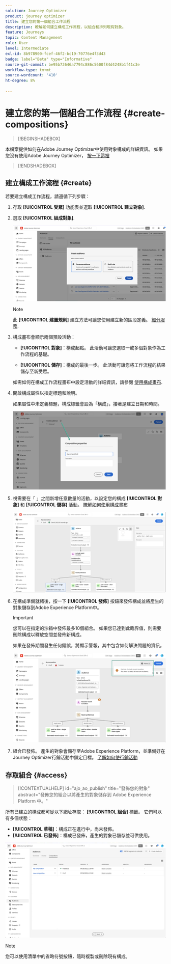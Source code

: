 ```yaml
---
solution: Journey Optimizer
product: journey optimizer
title: 建立您的第一個組合工作流程
description: 瞭解如何建立構成工作流程，以組合和排列現有對象。
feature: Journeys
topic: Content Management
role: User
level: Intermediate
exl-id: 8b978900-fcef-46f2-bc19-70776e4f3d43
badge: label="Beta" type="Informative"
source-git-commit: be95b72646a7794c886c5600f84d4248b1f41c3e
workflow-type: tm+mt
source-wordcount: '410'
ht-degree: 8%

---
```


# 建立您的第一個組合工作流程 {#create-compositions}

>[!BEGINSHADEBOX]

本檔案提供如何在Adobe Journey Optimizer中使用對象構成的詳細資訊。 如果您沒有使用Adobe Journey Optimizer， [按一下這裡](https://experienceleague.adobe.com/docs/experience-platform/segmentation/ui/audience-composition.html)

>[!ENDSHADEBOX]

## 建立構成工作流程 {#create}

若要建立構成工作流程，請遵循下列步驟：

1. 存取 **[!UICONTROL 受眾]** 功能表並選取 **[!UICONTROL 建立對象]**.

1. 選取 **[!UICONTROL 組成對象]**.

   ![](assets/audiences-create.png)

   >[!NOTE]
   >
   >此 **[!UICONTROL 建置規則]** 建立方法可讓您使用建立新的區段定義。 [細分服務](https://experienceleague.adobe.com/docs/experience-platform/segmentation/ui/overview.html).

1. 構成畫布會顯示兩個預設活動：

   * **[!UICONTROL 對象]**：構成起點。 此活動可讓您選取一或多個對象作為工作流程的基礎。

   * **[!UICONTROL 儲存]**：構成的最後一步。 此活動可讓您將工作流程的結果儲存至新受眾。

   如需如何在構成工作流程畫布中設定活動的詳細資訊，請參閱 [使用構成畫布](composition-canvas.md).

1. 開啟構成屬性以指定標題和說明。

   如果屬性中未定義標題，構成標籤會設為「構成」，接著是建立日期和時間。

   ![](assets/audiences-properties.png)

1. 視需要在「 」之間新增任意數量的活動，以設定您的構成 **[!UICONTROL 對象]** 和 **[!UICONTROL 儲存]** 活動。 [瞭解如何使用構成畫布](composition-canvas.md)

   ![](assets/audiences-publish.png)

1. 在構成準備就緒後，按一下 **[!UICONTROL 發佈]** 按鈕來發佈構成並將產生的對象儲存到Adobe Experience Platform中。

   >[!IMPORTANT]
   >
   >您可以在指定的沙箱中發佈最多10個組合。 如果您已達到此臨界值，則需要刪除構成以釋放空間並發佈新構成。

   如果在發佈期間發生任何錯誤，將顯示警報，其中包含如何解決問題的資訊。

   ![](assets/audiences-alerts.png)

1. 組合已發佈。 產生的對象會儲存至Adobe Experience Platform，並準備好在Journey Optimizer行銷活動中鎖定目標。 [了解如何使行銷活動](../campaigns/get-started-with-campaigns.md)

## 存取組合 {#access}

>[!CONTEXTUALHELP]
>id="ajo_ao_publish"
>title="發佈您的對象"
>abstract="發佈您的組合以將產生的對象儲存到 Adobe Experience Platform 中。"

所有已建立的構成都可從以下網址存取： **[!UICONTROL 組合]** 標籤。 它們可以有多個狀態：

* **[!UICONTROL 草稿]**：構成正在進行中，尚未發佈。
* **[!UICONTROL 已發佈]**：構成已發佈，產生的對象已儲存並可供使用。

![](assets/audiences-compositions.png)

>[!NOTE]
>
>您可以使用清單中的省略符號按鈕，隨時複製或刪除現有構成。
